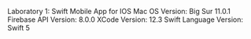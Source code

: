 Laboratory 1: Swift Mobile App for IOS
  Mac OS Version: Big Sur 11.0.1
  Firebase API Version: 8.0.0
  XCode Version: 12.3
  Swift Language Version: Swift 5
